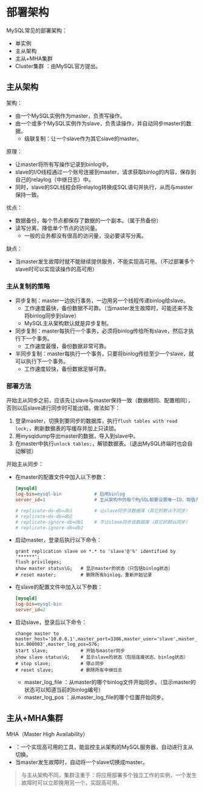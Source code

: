 # 部署架构

MySQL常见的部署架构：
- 单实例
- 主从架构
- 主从+MHA集群
- Cluster集群 ：由MySQL官方提出。

## 主从架构

架构：
- 由一个MySQL实例作为master，负责写操作。
- 由一个或多个MySQL实例作为slave，负责读操作，并自动同步master的数据。
  - 级联复制：让一个slave作为其它slave的master。

原理：
- 让master将所有写操作记录到binlog中。
- slave的I/O线程通过一个账号连接到master，请求获取binlog的内容，保存到自己的relaylog（中继日志）中。
- 同时，slave的SQL线程会将relaylog转换成SQL语句并执行，从而与master保持一致。

优点：
- 数据备份，每个节点都保存了数据的一个副本。（属于热备份）
- 读写分离，降低单个节点的访问量。
  - 一般的业务都没有很高的访问量，没必要读写分离。

缺点：
- 当master发生故障时就不能继续提供服务，不能实现高可用。（不过部署多个slave时可以实现读操作的高可用）

### 主从复制的策略

- 异步复制：master一边执行事务，一边用另一个线程传递binlog给slave。
  - 工作速度最快，备份数据不可靠。（当master发生故障时，可能还来不及将binlog同步到slave）
  - MySQL主从架构默认就是异步复制。
- 同步复制：master每执行一个事务，必须将binlog传给所有slave，然后才执行下一个事务。
  - 工作速度最慢，备份数据非常可靠。
- 半同步复制：master每执行一个事务，只要将binlog传给至少一个slave，就可以执行下一个事务。
  - 工作速度较快，备份数据足够可靠。

### 部署方法

开始主从同步之前，应该先让slave与master保持一致（数据相同、配置相同），否则以后slave进行同步时可能出错。做法如下：
1. 登录master，切换到要同步的数据库，执行`flush tables with read lock;`，刷新数据表的写缓存并加上只读锁。
2. 用mysqldump导出master的数据，导入到slave中。
3. 在master中执行`unlock tables;`，解锁数据表。（退出MySQL终端时也会自动解锁）

开始主从同步：
- 在master的配置文件中加入以下参数：
    ```ini
    [mysqld]
    log-bin=mysql-bin            # 启用binlog
    server_id=1                  # 主从架构中的每个MySQL都要设置唯一ID，取值为正整数
    
    # replicate-do-db=db1        # 让slave同步该数据库（其它的默认不同步）
    # replicate-do-db=db2
    # replicate-ignore-db=db1    # 不让slave同步该数据库（其它的默认同步）
    # replicate-ignore-db=db2
    ```
- 启动master，登录后执行以下命令：
    ```
    grant replication slave on *.* to 'slave'@'%' identified by '******';
    flush privileges;
    show master status\G;   # 显示master的状态（只包括binlog状态）
    # reset master;         # 删除所有binlog，重新开始记录
    ```
- 在slave的配置文件中加入以下参数：
    ```ini
    [mysqld]
    log-bin=mysql-bin
    server_id=2
    ```
- 启动slave，登录后以下命令：
    ```
    change master to master_host='10.0.0.1',master_port=3306,master_user='slave',master_password='******',master_log_file='mysql-bin.000003',master_log_pos=576;
    start slave;            # 开始与master同步
    show slave status\G;    # 显示slave的状态（包括连接状态、binlog状态）
    # stop slave;           # 停止同步
    # reset slave;          # 删除所有中继日志
    ```
    - master_log_file ：从master的哪个binlog文件开始同步。（显示master的状态可以知道当前的binlog编号）
    - master_log_pos ：从master_log_file的哪个位置开始同步。

## 主从+MHA集群

MHA（Master High Availability）
- ：一个实现高可用的工具，能监控主从架构的MySQL服务器，自动进行主从切换。
- 当master发生故障时，自动将一个slave切换成master。

> 与主从架构不同，集群注重于：将应用部署多个独立工作的实例，一个发生故障时可以立即换用另一个，实现高可用。
